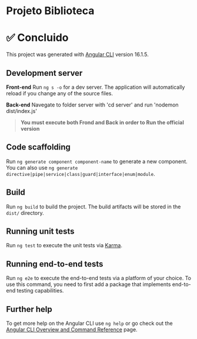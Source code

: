 # Projeto Biblioteca
# ✅ Concluido
This project was generated with [Angular CLI](https://github.com/angular/angular-cli) version 16.1.5.

## Development server

**Front-end**
Run `ng s -o` for a dev server. The application will automatically reload if you change any of the source files.

**Back-end**
Navegate to folder server with 'cd server' and run 'nodemon dist/index.js'
> **You must execute both Frond and Back in order to Run the official version**

## Code scaffolding

Run `ng generate component component-name` to generate a new component. You can also use `ng generate directive|pipe|service|class|guard|interface|enum|module`.

## Build

Run `ng build` to build the project. The build artifacts will be stored in the `dist/` directory.

## Running unit tests

Run `ng test` to execute the unit tests via [Karma](https://karma-runner.github.io).

## Running end-to-end tests

Run `ng e2e` to execute the end-to-end tests via a platform of your choice. To use this command, you need to first add a package that implements end-to-end testing capabilities.

## Further help

To get more help on the Angular CLI use `ng help` or go check out the [Angular CLI Overview and Command Reference](https://angular.io/cli) page.
